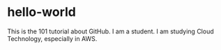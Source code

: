 # hello-world
This is the 101 tutorial about GitHub.
I am a student. I am studying Cloud Technology, especially in AWS.
